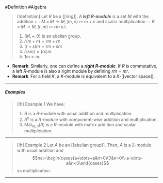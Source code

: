 #Definition #Algebra 

> [!definition]
> Let $R$ be a [[ring]]. A ***left $R$-module*** is a set $M$ with the addition $+:M\times M\to M,(m,n)\mapsto m+n$ and scalar multiplication $\cdot:R\times M\to M,(r,m)\mapsto rm$ s.t. 
> 1. $(M,+,0)$ is an abelian group.
> 2. $r(m+n)=rm+rn$
> 3. $(r+s)m=rm+sm$
> 4. $r(sm)=(rs)m$
> 5. $1m=m$.
- **Remark**: Similarly, one can define a ***right $R$-module***. If $R$ is commutative, a left $R$-module is also a right module by defining $rm=mr$.
- **Remark**: For a field $K$, a $K$-module is equivalent to a $K$-[[vector space]].
---
##### Examples
> [!h] Example 1
> We have:
> 1. $R$ is a $R$-module with usual addition and multiplication.
> 2. $R^n$ is a $R$-module with component-wise addition and multiplication.
> 3. $\text{Mat}_{m,n}(R)$ is a $R$-module with matrix addition and scalar multiplication.
---
> [!h] Example 2
> Let $A$ be an [[abelian group]]. Then, $A$ is a $\mathbb{Z}$-module with usual addition and $$na:=\begin{cases}a+\dots+a&n>0\\0&n=0\\-a-\dots-a&n<0\end{cases}$$as multiplication.
---
